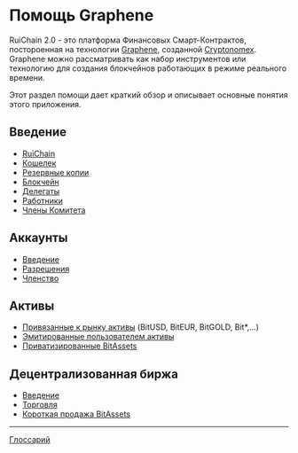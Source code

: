 # Помощь Graphene

RuiChain 2.0 - это платформа Финансовых Смарт-Контрактов, постороенная на технологии [Graphene](https://github.com/cryptonomex/graphene), созданной [Cryptonomex](http://cryptonomex.com). Graphene можно рассматривать как набор инструментов или технологию для создания блокчейнов работающих в режиме реального времени.

Этот раздел помощи дает краткий обзор и описывает основные понятия этого приложения.

## Введение

- [RuiChain](introduction/bitshares.md)
- [Кошелек](introduction/wallets.md)
- [Резервные копии](introduction/backups.md)
- [Блокчейн](introduction/blockchain.md)
- [Делегаты](introduction/witness.md)
- [Работники](introduction/workers.md)
- [Члены Комитета](introduction/committee.md)

## Аккаунты

- [Введение](accounts/general.md)
- [Разрешения](accounts/permissions.md)
- [Членство](accounts/membership.md)

## Активы

- [Привязанные к рынку активы](assets/mpa.md) (BitUSD, BitEUR, BitGOLD, Bit\*,...)
- [Эмитированные пользователем активы](assets/uia.md)
- [Приватизированные BitAssets](assets/privbitassets.md)

## Децентрализованная биржа

- [Введение](dex/introduction.md)
- [Торговля](dex/trading.md)
- [Короткая продажа BitAssets](dex/shorting.md)

* * *

[Глоссарий](glossary.md)